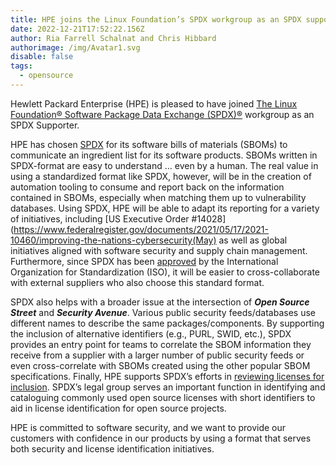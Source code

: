 ```yaml
---
title: HPE joins the Linux Foundation’s SPDX workgroup as an SPDX supporter
date: 2022-12-21T17:52:22.156Z
author: Ria Farrell Schalnat and Chris Hibbard
authorimage: /img/Avatar1.svg
disable: false
tags:
  - opensource
---
```

Hewlett Packard Enterprise (HPE) is pleased to have joined [The Linux Foundation® Software Package Data Exchange (SPDX)®](https://www.linuxfoundation.org/projects) workgroup as an SPDX Supporter.

HPE has chosen [SPDX](https://spdx.dev/about/) for its software bills of materials (SBOMs) to communicate an ingredient list for its software products. SBOMs written in SPDX-format are easy to understand … even by a human. The real value in using a standardized format like SPDX, however, will be in the creation of automation tooling to consume and report back on the information contained in SBOMs, especially when matching them up to vulnerability databases. Using SPDX, HPE will be able to adapt its reporting for a variety of initiatives, including [US Executive Order #14028](https://www.federalregister.gov/documents/2021/05/17/2021-10460/improving-the-nations-cybersecurity(May) as well as global initiatives aligned with software security and supply chain management. Furthermore, since SPDX has been [approved](https://www.iso.org/standard/81870.html) by the International Organization for Standardization (ISO), it will be easier to cross-collaborate with external suppliers who also choose this standard format. 

SPDX also helps with a broader issue at the intersection of ***Open Source Street*** and ***Security Avenue***. Various public security feeds/databases use different names to describe the same packages/components. By supporting the inclusion of alternative identifiers (e.g., PURL, SWID, etc.), SPDX provides an entry point for teams to correlate the SBOM information they receive from a supplier with a larger number of public security feeds or even cross-correlate with SBOMs created using the other popular SBOM specifications. Finally, HPE supports SPDX’s efforts in [reviewing licenses for inclusion](https://github.com/spdx/license-list-XML/blob/main/DOCS/license-inclusion-principles.md). SPDX’s legal group serves an important function in identifying and cataloguing commonly used open source licenses with short identifiers to aid in license identification for open source projects.

HPE is committed to software security, and we want to provide our customers with confidence in our products by using a format that serves both security and license identification initiatives.
